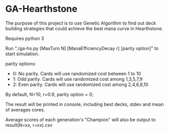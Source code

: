 # GA-Hearthstone
The purpose of this project is to use Genetic Algorithm to find out deck building strategies that could achieve the best mana curve in Hearthstone.

Requires python 3

Run "./ga-hs.py [MaxTurn N] [ManaEfficiencyDecay r] [parity option]" to start simulation.


parity options:
- 0: No parity. Cards will use randomized cost between 1 to 10
- 1: Odd parity. Cards will use randomized cost among 1,3,5,7,9
- 2: Even parity. Cards will use randomized cost among 2,4,6,8,10

By default, N=10, r=0.9, parity option = 0;


The result will be printed in console, including best decks, stdev and mean of averages cores.

Average scores of each generation's "Champion" will also be output to result(N=xx, r=xx).csv

